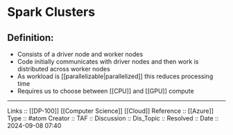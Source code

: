 # Spark Clusters

## Definition:

- Consists of a driver node and worker nodes
- Code initially communicates with driver nodes and then work is distributed across worker nodes
- As workload is [[parallelizable|parallelized]] this reduces processing time
- Requires us to choose between [[CPU]] and [[GPU]] compute
---
Links :: [[DP-100]] [[Computer Science]] [[Cloud]]
Reference ::  [[Azure]]
Type :: #atom
Creator ::
TAF ::
Discussion ::
Dis_Topic :: 
Resolved ::
Date :: 2024-09-08 07:40